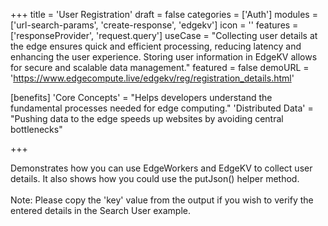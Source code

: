 +++
title = 'User Registration'
draft = false
categories = ['Auth']
modules = ['url-search-params', 'create-response', 'edgekv']
icon = ''
features = ['responseProvider', 'request.query']
useCase = "Collecting user details at the edge ensures quick and efficient processing, reducing latency and enhancing the user experience. Storing user information in EdgeKV allows for secure and scalable data management."
featured = false
demoURL = 'https://www.edgecompute.live/edgekv/reg/registration_details.html'

[benefits]
	'Core Concepts' = "Helps developers understand the fundamental processes needed for edge computing."
	'Distributed Data' = "Pushing data to the edge speeds up websites by avoiding central bottlenecks"

+++

Demonstrates how you can use EdgeWorkers and EdgeKV to collect user details. It also shows how you could use the putJson() helper method. <br><br>Note: Please copy the 'key' value from the output if you wish to verify the entered details in the Search User example.